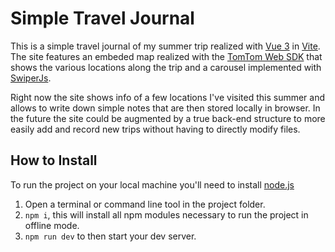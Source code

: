 # Simple Travel Journal

This is a simple travel journal of my summer trip realized with [Vue 3](https://vuejs.org/) in [Vite](https://vitejs.dev/).
The site features an embeded map realized with the [TomTom Web SDK](https://developer.tomtom.com/maps-sdk-web-js/overview/product-information/introduction) that shows the various locations along the trip and a carousel implemented with [SwiperJs](https://swiperjs.com/vue).

Right now the site shows info of a few locations I've visited this summer and allows to write down simple notes that are then stored locally in browser.
In the future the site could be augmented by a true back-end structure to more easily add and record new trips without having to directly modify files.

## How to Install

To run the project on your local machine you'll need to install [node.js](https://nodejs.org/)

1. Open a terminal or command line tool in the project folder.
2. `npm i`, this will install all npm modules necessary to run the project in offline mode.
3. `npm run dev` to then start your dev server.


